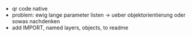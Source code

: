 * qr code native
* problem: ewig lange parameter listen
  -> ueber objektorientierung oder sowas nachdenken
* add IMPORT, named layers, objects, to readme
